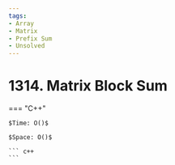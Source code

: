 ```yaml
---
tags:
- Array
- Matrix
- Prefix Sum
- Unsolved
---
```



# 1314. Matrix Block Sum

=== "C++"

    $Time: O()$

    $Space: O()$

    ``` c++
    ```